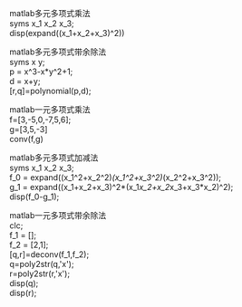 matlab多元多项式乘法  
syms x_1 x_2 x_3;  
disp(expand((x_1+x_2+x_3)^2))  
  
matlab多元多项式带余除法  
syms x y;  
p = x^3-x*y^2+1;  
d = x+y;  
[r,q]=polynomial(p,d);  
  
matlab一元多项式乘法  
f=[3,-5,0,-7,5,6];  
g=[3,5,-3]  
conv(f,g)  
  
matlab多元多项式加减法  
syms x_1 x_2 x_3;  
f_0 = expand((x_1^2+x_2^2)*(x_1^2+x_3^2)*(x_2^2+x_3^2));  
g_1 = expand((x_1+x_2+x_3)^2*(x_1*x_2+x_2*x_3+x_3*x_2)^2);  
disp(f_0-g_1);  
  
matlab一元多项式带余除法  
clc;  
f_1 = [];  
f_2 = [2,1];  
[q,r]=deconv(f_1,f_2);  
q=poly2str(q,'x');  
r=poly2str(r,'x');  
disp(q);  
disp(r);  
